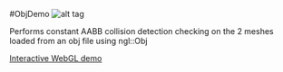 #ObjDemo
![alt tag](http://nccastaff.bournemouth.ac.uk/jmacey/GraphicsLib/Demos/obj.png)

Performs constant AABB collision detection checking on the 2 meshes loaded from an obj file using ngl::Obj

[Interactive WebGL demo](http://nccastaff.bournemouth.ac.uk/jmacey/WebGL/ObjDemo/)
